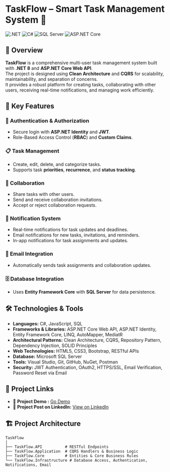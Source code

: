 # TaskFlow – Smart Task Management System 🚀

![.NET](https://img.shields.io/badge/.NET-8-blue) ![C#](https://img.shields.io/badge/C%23-Programming-blue) ![SQL Server](https://img.shields.io/badge/SQL%20Server-Database-green) ![ASP.NET Core](https://img.shields.io/badge/ASP.NET%20Core-Web%20API-red)

## 📖 Overview
**TaskFlow** is a comprehensive multi-user task management system built with **.NET 8** and **ASP.NET Core Web API**.  
The project is designed using **Clean Architecture** and **CQRS** for scalability, maintainability, and separation of concerns.  
It provides a robust platform for creating tasks, collaborating with other users, receiving real-time notifications, and managing work efficiently.

## 🌟 Key Features

### 🔐 Authentication & Authorization
- Secure login with **ASP.NET Identity** and **JWT**.
- Role-Based Access Control (**RBAC**) and **Custom Claims**.

### 📋 Task Management
- Create, edit, delete, and categorize tasks.
- Supports task **priorities**, **recurrence**, and **status tracking**.

### 🤝 Collaboration
- Share tasks with other users.
- Send and receive collaboration invitations.
- Accept or reject collaboration requests.

### 🔔 Notification System
- Real-time notifications for task updates and deadlines.
- Email notifications for new tasks, invitations, and reminders.
- In-app notifications for task assignments and updates.

### 📧 Email Integration
- Automatically sends task assignments and collaboration updates.

### 🗄️ Database Integration
- Uses **Entity Framework Core** with **SQL Server** for data persistence.

## 🛠️ Technologies & Tools
- **Languages:** C#, JavaScript, SQL
- **Frameworks & Libraries:** ASP.NET Core Web API, ASP.NET Identity, Entity Framework Core, LINQ, AutoMapper, MediatR
- **Architectural Patterns:** Clean Architecture, CQRS, Repository Pattern, Dependency Injection, SOLID Principles
- **Web Technologies:** HTML5, CSS3, Bootstrap, RESTful APIs
- **Database:** Microsoft SQL Server
- **Tools:** Visual Studio, Git, GitHub, NuGet, Postman
- **Security:** JWT Authentication, OAuth2, HTTPS/SSL, Email Verification, Password Reset via Email


## 🔗 Project Links

- 🎥 **Project Demo :** [ Go Demo ](https://taskflowapp.runasp.net/swagger/index.html)  
- 💼 **Project Post on LinkedIn:** [View on LinkedIn](##)



## 🏗️ Project Architecture
```plaintext
TaskFlow
│
├── TaskFlow.API          # RESTful Endpoints
├── TaskFlow.Application  # CQRS Handlers & Business Logic
├── TaskFlow.Core         # Entities & Core Business Rules
└── TaskFlow.Infrastructure # Database Access, Authentication, Notifications, Email
